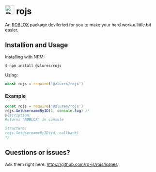 # <img src="https://doy2mn9upadnk.cloudfront.net/uploads/default/original/4X/0/e/e/0eeeb19633422b1241f4306419a0f15f39d58de9.png" alt="ROBLOX" width="30"/> rojs

An [ROBLOX](https://roblox.com) package devileried for you to make your hard work a little bit easier.
## Installion and Usage
Installing with NPM:
```bash
$ npm install @zlures/rojs
```
Using:
```js
const rojs = require('@zlures/rojs')
```
### Example
```js
const rojs = require('@zlures/rojs')
rojs.GetUsernameByID(1, console.log) /* 
Description:
Returns 'ROBLOX' in console

Structure:
rojs.GetUsernameByID(id, callback)
*/
```
## Questions or issues?
Ask them right here: https://github.com/ro-js/rojs/issues
